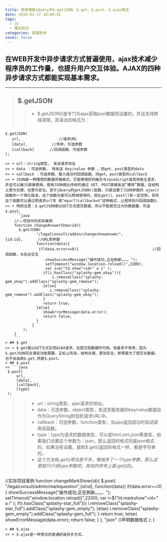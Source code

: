 ```yaml
---
title: 简单理解jQuery中$.getJSON、$.get、$.post、$.ajax用法
date: 2019-01-17 10:04:41
tags: 
  - JS
  - 理论知识
categories: 前端技术
cover: false
---
```

##    在WEB开发中异步请求方式普遍使用，ajax技术减少程序员的工作量，也提升用户交互体验。AJAX的四种异步请求方式都能实现基本需求。
---
> ## $.getJSON
>> + $.getJSON()是专门为ajax获取json数据而设置的，并且支持跨域调用，其语法的格式为：
>> ```
    $.getJSON(
       url,                 //请求URL
       [data],           //传参，可选参数
       [callback]       //回调函数，可选参数
    );   
```
>> + url：string类型， 发送请求地址  
>> + data ：可选参数， 待发送 Key/value 参数 ，同get，post类型的data
>> + callback ：可选参数，载入成功时回调函数，同get，post类型的callback
>> + JSON是一种理想的数据传输格式，它能够很好的融合与JavaScript或其他宿主语言，并且可以被JS直接使用。使用JSON相比传统的通过 GET、POST直接发送“裸体”数据，在结构上更为合理，也更为安全。至于jQuery的getJSON()函数，只是设置了JSON参数的 ajax()函数的一个简化版本。这个函数也是可以跨域使用的，相比get()、post()有一定优势。另外这个函数可以通过把请求url写 成"myurl?callback=X"这种格式，让程序执行回调函数X。
>> + 特别注意：$.getJSON是以GET方式提交数据，所以不能提交过大的数据量，可选$.post。
    ```java
    //——项目中的实际案例
    function changeAnswerShow(id){
      $.getJSON(
              "/legalconsult/admin/changeshowanswer",{id:id},　　　　//URL和参数
              function(data){
               if(data.error==0){　　　　　　　　　　　　　　　　　　　　//回调函数，与后台交互
                  showSuccessMessage("操作成功,正在刷新。。。。");
                  setTimeout("window.location.reload()",2200);
                  var i=$("td.show"+id+" a i" );
                 if(i.hasClass("splashy-gem_okay")){
                     i.removeClass("splashy-gem_okay").addClass("splashy-gem_remove");
                 }else{
                    i.removeClass("splashy-gem_remove").addClass("splashy-gem_okay");
                 }
                 return true;
              }else{
                 showErrorMessage(data.error);
                 return false;
              }
            }
        );
    }
    ```
> ## $.get
>> + $.get是以GET方式实现AJAX请求，在提交短数据时可用。但基本不常用，因为$.getJSON完全满足功能需要，正如上所说，结构合理、更加安全。即便是为了提交长数据，也不会选用$.get,而是$.post。
> ## $.post
>> ```java
 $.post(
     url,
     [data],
     [callback],
     [type]
 );
```
>> + url：string类型，ajax请求的地址。
>> + data：可选参数，object类型，发送至服务器的key/value数据会作为QueryString附加到请求URL中。
>> + callback：可选参数，function类型，当ajax返回成功时自动调用该函数。
>> + type：type为请求的数据类型，可以是html,xml,json等类型，如果我们设置这个参数为：json，那么返回的格式则是json格式的，如果没有设置，就和$.get()返回的格式一样，都是字符串的。
>> + 这个方法和$.get()用法差不多，唯独多了一个type参数，那么这里就只介绍type参数吧，其他的参考上面$.get()的。
>> ```java
  //实际项目案例
  function changeMarkShow(id){
       $.post(
               "/legalconsult/admin/markquestion",{id:id},
               function(data){
                   if(data.error==0){
                       showSuccessMessage("操作成功,正在刷新。。。。");
                       setTimeout("window.location.reload()",2200);
                       var i=$("td.markshow"+id+" a i" );
                      if(i.hasClass("splashy-star_full")){
                          i.removeClass("splashy-star_full").addClass("splashy-gem_empty");
                      }else{
                          i.removeClass("splashy-gem_empty").addClass("splashy-gem_full");
                      }
                      return true;
                      }else{
                          showErrorMessage(data.error);
                          return false;
                      }
                 },
             "json"                                             //声明数据格式
              );
 }
```
> ## $.ajax
>> + $.ajax是一种常见的普通封装异步方式。